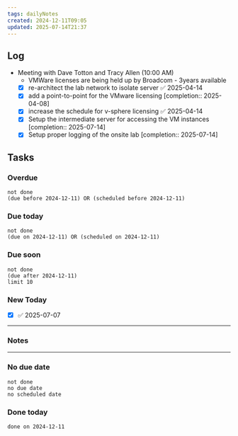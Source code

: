 ```yaml
---
tags: dailyNotes
created: 2024-12-11T09:05
updated: 2025-07-14T21:37
---
```

## Log
- Meeting with Dave Totton and Tracy Allen (10:00 AM)
	- VMWare licenses are being held up by Broadcom - 3years available
	- [x] re-architect the lab network to isolate server ✅ 2025-04-14
	- [x] add a point-to-point for the VMware licensing [completion:: 2025-04-08]
	- [x] increase the schedule for v-sphere licensing ✅ 2025-04-14
	- [x] Setup the intermediate server for accessing the VM instances [completion:: 2025-07-14]
	- [x] Setup proper logging of the onsite lab [completion:: 2025-07-14]

## Tasks
### Overdue
```tasks
not done
(due before 2024-12-11) OR (scheduled before 2024-12-11)
```

### Due today
```tasks
not done
(due on 2024-12-11) OR (scheduled on 2024-12-11)
```

### Due soon
```tasks
not done
(due after 2024-12-11)
limit 10
```

### New Today
- [x] ✅ 2025-07-07
----
### Notes

----
### No due date
```tasks
not done
no due date
no scheduled date
```

### Done today
```tasks
done on 2024-12-11
```
